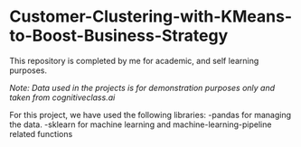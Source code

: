 # Customer-Clustering-with-KMeans-to-Boost-Business-Strategy

This repository is completed by me for academic, and self learning purposes.

_Note: Data used in the projects is for demonstration purposes only and taken from cognitiveclass.ai_

For this project, we have used the following libraries:
  -pandas for managing the data.
  -sklearn for machine learning and machine-learning-pipeline related functions
